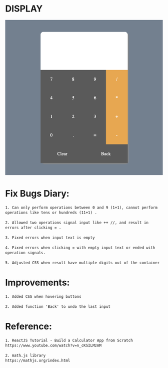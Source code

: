 # DISPLAY
![Simple Calculator](image.png)

# Fix Bugs Diary:
    1. Can only perform operations between 0 and 9 (1+1), cannot perform operations like tens or hundreds (11+1) .

    2. Allowed two operations signal input like ++ //, and result in errors after clicking = .

    3. Fixed errors when input text is empty

    4. Fixed errors when clicking = with empty input text or ended with operation signals.

    5. Adjusted CSS when result have multiple digits out of the container

# Improvements:
    1. Added CSS when hovering buttons

    2. Added function 'Back' to undo the last input

# Reference:
    1. ReactJS Tutorial - Build a Calculator App from Scratch
    https://www.youtube.com/watch?v=n_cKSILMzmM

    2. math.js library
    https://mathjs.org/index.html